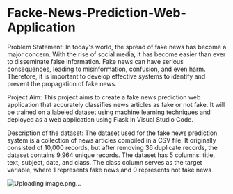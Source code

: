 # Facke-News-Prediction-Web-Application

Problem Statement:
In today's world, the spread of fake news has become a major concern. With the rise of social media, it has become easier than ever to disseminate false information. Fake news can have serious consequences, leading to misinformation, confusion, and even harm. Therefore, it is important to develop effective systems to identify and prevent the propagation of fake news.

Project Aim:
This project aims to create a fake news prediction web application that accurately classifies news articles as fake or not fake. It will be trained on a labeled dataset using machine learning techniques and deployed as a web application using Flask in Visual Studio Code.


 
Description of the dataset: The dataset used for the fake news prediction system is a collection of news articles compiled in a CSV file. It originally consisted of 10,000 records, but after removing 36 duplicate records, the dataset contains 9,964 unique records. The dataset has 5 columns: title, text, subject, date, and class. The class column serves as the target variable, where 1 represents fake news and 0 represents not fake news .


![Uploading image.png…]()




